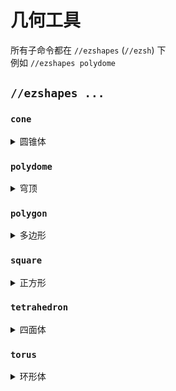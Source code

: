 # 几何工具

所有子命令都在 `//ezshapes` (`//ezsh`) 下 \
例如 `//ezshapes polydome`

## `//ezshapes ...`

### `cone`

<details>

<summary>圆锥体</summary>

**`//ezsh cone <pattern> <radii> <height> [rotation] [-dos]`**

* **Pattern**: 指定方块模式。
* **Radii**: 定义圆锥体的半径。第一个值用于南北方向，第二个用于东西方向。如果旋转圆锥体，这些方向可能会改变。
* **Height**: 设置圆锥体的高度。
* **Rotation** (默认值: 0): 确定围绕y轴的旋转角度，以度为单位。如果使用 `-o` 参数，可以与玩家的瞄准方向对齐。
* **-d**: 激活时，生成尖端朝下的圆锥体。
* **-o**: 使用时，考虑玩家的瞄准方向以进行圆锥体的旋转。
* **-s**: 使用时，玩家的选择将大致覆盖形状。

</details>

### `polydome`

<details>

<summary>穹顶</summary>

**`//ezsh polydome <pattern> <sides> <radius> <height> [-vs]`**

* **Pattern**: 指定方块模式。
* **Sides**: 定义穹顶的边数。
* **Radius**: 设置穹顶的半径。
* **Height** (默认值: 1): 确定圆顶的高度。
* **-v**: 指定顶点模式，改变穹顶顶点的外观。
* **-s**: 使用时，玩家的选择将大致覆盖形状。

</details>

### `polygon`

<details>

<summary>多边形</summary>

**`//ezsh polygon <pattern> <sides> <radius> <height> [direction] [-s]`**

* **Pattern**: 指定方块模式。
* **Sides**: 定义多边形的边数。
* **Radius**: 设置多边形的半径。
* **Height** (默认值: 1): 确定多边形的高度。
* **Direction** (默认值: 玩家瞄准方向): 指定放置的方向，可以包括对角线。
* **-s**: 使用时，玩家的选择将大致覆盖形状。

</details>

### `square`

<details>

<summary>正方形</summary>

**`//ezsh square <pattern> <radius> <height> [-fws]`**

* **Pattern**: 指定方块模式。
* **Radius**: 设置正方形的半径。
* **Height** (默认值: 1): 确定正方形的高度。
* **-f**: 激活时，仅生成正方形的面。
* **-w**: 使用时，仅生成正方形的墙壁。
* **-s**: 使用时，玩家的选择将大致覆盖形状。

</details>

### `tetrahedron`

<details>

<summary>四面体</summary>

**`//ezsh tetrahedron <pattern> <radius> [rotation] [-os]`**

* **Pattern**: 指定方块模式。
* **Radius**: 设置四面体的大小。
* **Rotation** (默认值: 0): 确定围绕y轴的旋转角度，以度为单位。如果使用 `-o` 开关，可以与玩家的瞄准方向对齐。
* **-o**: 使用时，考虑玩家的瞄准方向以进行四面体的旋转。
* **-s**: 使用时，玩家的选择将大致覆盖形状。

</details>

### `torus`

<details>

<summary>环形体</summary>

**`//ezsh torus <pattern> <major_radius> <minor_radius> <cross_section> [-os]`**

* **Pattern**: 指定方块模式。
* **Major Radius**: 设置环形体的主半径。
* **Minor Radius**: 设置环形体的次半径。
* **Cross Section**: 确定环形体的横截面形状：
  * `CIRCLE`
  * `DIAMOND`
  * `ROUNDED_SQUARE`
  * `SQUARE`
* **-o**: 使用时，环形体的旋转与玩家的瞄准方向对齐。
* **-s**: 使用时，玩家的选择将大致覆盖形状。

</details>
